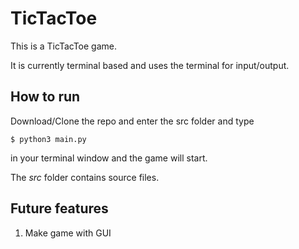 # TicTacToe

This is a TicTacToe game.

It is currently terminal based and uses the terminal for input/output.

## How to run

Download/Clone the repo and enter the src folder and type

```
$ python3 main.py 
```

in your terminal window and the game will start.

The *src* folder contains source files.

## Future features

1. Make game with GUI
